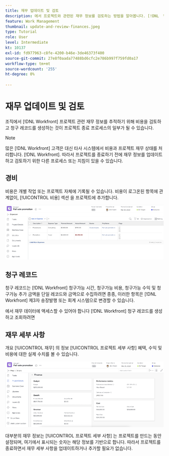 ```yaml
---
title: 재무 업데이트 및 검토
description: 에서 프로젝트와 관련된 재무 정보를 검토하는 방법을 알아봅니다. [!DNL  Workfront].
feature: Work Management
thumbnail: update-and-review-finances.jpeg
type: Tutorial
role: User
level: Intermediate
kt: 10137
exl-id: fd977963-c8fe-4200-b46e-3de46373f400
source-git-commit: 27e8f0aada77488bd6cfc2e786b997f759fd0a17
workflow-type: tm+mt
source-wordcount: '255'
ht-degree: 0%

---
```


# 재무 업데이트 및 검토

조직에서 [!DNL Workfront] 프로젝트 관련 재무 정보를 추적하기 위해 비용을 검토하고 청구 레코드를 생성하는 것이 프로젝트 종료 프로세스의 일부가 될 수 있습니다.

>[!NOTE]
>
>많은 [!DNL Workfront] 고객은 대신 타사 시스템에서 비용과 프로젝트 재무 상태를 처리합니다. [!DNL Workfront]. 따라서 프로젝트를 종료하기 전에 재무 정보를 업데이트하고 검토하기 위한 다른 프로세스 또는 지침이 있을 수 있습니다.


## 경비

비용은 개별 작업 또는 프로젝트 자체에 기록될 수 있습니다. 비용이 로그온된 항목에 관계없이, [!UICONTROL 비용] 섹션 을 프로젝트에 추가합니다.

![[!UICONTROL 비용] 프로젝트의 섹션](assets/expense-section.png)

## 청구 레코드

청구 레코드는 [!DNL Workfront] 청구가능 시간, 청구가능 비용, 청구가능 수익 및 청구가능 추가 금액을 단일 레코드와 금액으로 수집하려면 종종, 이러한 항목은 [!DNL Workfront] 제3자 송장발행 또는 회계 시스템으로 변경할 수 있습니다.

에서 재무 데이터에 액세스할 수 있어야 합니다 [!DNL Workfront] 청구 레코드를 생성하고 조회하려면

## 재무 세부 사항

개요 [!UICONTROL 재무] 의 정보 [!UICONTROL 프로젝트 세부 사항] 혜택, 수익 및 비용에 대한 실제 수치를 볼 수 있습니다.

![재무 섹션 [!UICONTROL 프로젝트 세부 사항] 프로젝트의 창](assets/finance-section-project-details.png)

대부분의 재무 정보는 [!UICONTROL 프로젝트 세부 사항] 는 프로젝트를 만드는 동안 설정되며, 여기에서 표시되는 숫자는 해당 정보를 기반으로 합니다. 따라서 프로젝트를 종료하면서 재무 세부 사항을 업데이트하거나 추가할 필요가 없습니다.

<!---
learn more urls
Create billing records
Manage project expenses
Project finances
--->
